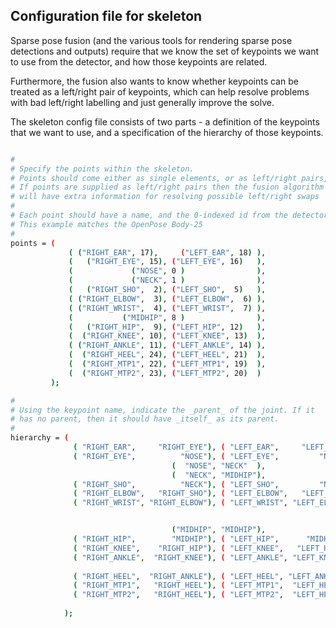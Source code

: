 ## Configuration file for skeleton

Sparse pose fusion (and the various tools for rendering sparse pose detections and outputs) require that we know
the set of keypoints we want to use from the detector, and how those keypoints are related.

Furthermore, the fusion also wants to know whether keypoints can be treated as a left/right pair of keypoints,
which can help resolve problems with bad left/right labelling and just generally improve the solve.

The skeleton config file consists of two parts - a definition of the keypoints that we want to use, and a 
specification of the hierarchy of those keypoints.

```bash

#
# Specify the points within the skeleton.
# Points should come either as single elements, or as left/right pairs,
# If points are supplied as left/right pairs then the fusion algorithm
# will have extra information for resolving possible left/right swaps
#
# Each point should have a name, and the 0-indexed id from the detector.
# This example matches the OpenPose Body-25
#
points = (
             ( ("RIGHT_EAR", 17),     ("LEFT_EAR", 18) ),
             (   ("RIGHT_EYE", 15), ("LEFT_EYE", 16)   ),
             (             ("NOSE", 0 )                ),
             (             ("NECK", 1 )                ),
             (   ("RIGHT_SHO",  2), ("LEFT_SHO",  5)   ),
             ( ("RIGHT_ELBOW",  3), ("LEFT_ELBOW",  6) ),
             ( ("RIGHT_WRIST",  4), ("LEFT_WRIST",  7) ),
             (           ("MIDHIP", 8 )                ),
             (   ("RIGHT_HIP",  9), ("LEFT_HIP", 12)   ),
             (  ("RIGHT_KNEE", 10), ("LEFT_KNEE", 13)  ),
             ( ("RIGHT_ANKLE", 11), ("LEFT_ANKLE", 14) ),
             (  ("RIGHT_HEEL", 24), ("LEFT_HEEL", 21)  ),
             (  ("RIGHT_MTP1", 22), ("LEFT_MTP1", 19)  ),
             (  ("RIGHT_MTP2", 23), ("LEFT_MTP2", 20)  )
         );

#
# Using the keypoint name, indicate the _parent_ of the joint. If it 
# has no parent, then it should have _itself_ as its parent.
#
hierarchy = (
              ( "RIGHT_EAR",     "RIGHT_EYE"), ( "LEFT_EAR",     "LEFT_EYE"),
              ( "RIGHT_EYE",          "NOSE"), ( "LEFT_EYE",         "NOSE"),
                                    (  "NOSE", "NECK"  ),
                                    (  "NECK", "MIDHIP"),
              ( "RIGHT_SHO",          "NECK"), ( "LEFT_SHO",         "NECK"),
              ( "RIGHT_ELBOW",   "RIGHT_SHO"), ( "LEFT_ELBOW",   "LEFT_SHO"),
              ( "RIGHT_WRIST", "RIGHT_ELBOW"), ( "LEFT_WRIST", "LEFT_ELBOW"),


                                    ("MIDHIP", "MIDHIP"),
              ( "RIGHT_HIP",        "MIDHIP"), ( "LEFT_HIP",      "MIDHIP"),
              ( "RIGHT_KNEE",    "RIGHT_HIP"), ( "LEFT_KNEE",   "LEFT_HIP"),
              ( "RIGHT_ANKLE",  "RIGHT_KNEE"), ( "LEFT_ANKLE", "LEFT_KNEE"),
              
              ( "RIGHT_HEEL",  "RIGHT_ANKLE"), ( "LEFT_HEEL", "LEFT_ANKLE"),
              ( "RIGHT_MTP1",   "RIGHT_HEEL"), ( "LEFT_MTP1",  "LEFT_HEEL"),
              ( "RIGHT_MTP2",   "RIGHT_HEEL"), ( "LEFT_MTP2",  "LEFT_HEEL")
              
            ); 
```


